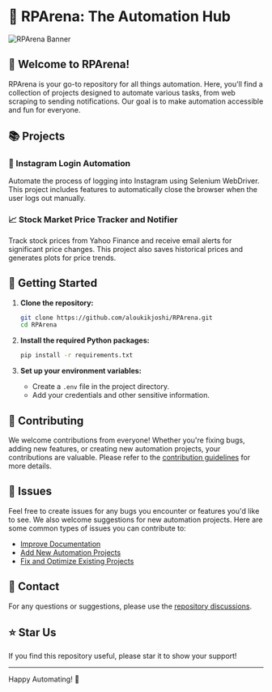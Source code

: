 # 🤖 RPArena: The Automation Hub

![RPArena Banner](https://via.placeholder.com/1200x300.png?text=RPArena+Automation+Hub&color=000000)

## 🌟 Welcome to RPArena!
RPArena is your go-to repository for all things automation. Here, you'll find a collection of projects designed to automate various tasks, from web scraping to sending notifications. Our goal is to make automation accessible and fun for everyone.

## 📚 Projects
### 📸 Instagram Login Automation
Automate the process of logging into Instagram using Selenium WebDriver. This project includes features to automatically close the browser when the user logs out manually.

### 📈 Stock Market Price Tracker and Notifier
Track stock prices from Yahoo Finance and receive email alerts for significant price changes. This project also saves historical prices and generates plots for price trends.

## 🚀 Getting Started
1. **Clone the repository:**
    ```sh
    git clone https://github.com/aloukikjoshi/RPArena.git
    cd RPArena
    ```

2. **Install the required Python packages:**
    ```sh
    pip install -r requirements.txt
    ```

3. **Set up your environment variables:**
    - Create a `.env` file in the project directory.
    - Add your credentials and other sensitive information.

## 🤝 Contributing
We welcome contributions from everyone! Whether you're fixing bugs, adding new features, or creating new automation projects, your contributions are valuable. Please refer to the [contribution guidelines](CONTRIBUTING.md) for more details.

## 🐛 Issues
Feel free to create issues for any bugs you encounter or features you'd like to see. We also welcome suggestions for new automation projects. Here are some common types of issues you can contribute to:
- [Improve Documentation](https://github.com/aloukikjoshi/RPArena/issues?q=is%3Aissue+is%3Aopen+label%3Adocumentation)
- [Add New Automation Projects](https://github.com/aloukikjoshi/RPArena/issues?q=is%3Aissue+is%3Aopen+label%3Anew-project)
- [Fix and Optimize Existing Projects](https://github.com/aloukikjoshi/RPArena/issues?q=is%3Aissue+is%3Aopen+label%3Abug+label%3Aoptimization)

## 📧 Contact
For any questions or suggestions, please use the [repository discussions](https://github.com/aloukikjoshi/RPArena/discussions).

## ⭐️ Star Us
If you find this repository useful, please star it to show your support!

---

Happy Automating! 🚀
